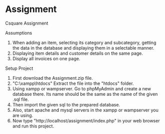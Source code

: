 # Assignment
Csquare Assignment

Assumptions
1) When adding an item, selecting its category and subcategory, getting the data in the database and displaying them in a selectable manner.
2) Displaying item details and customer details on the same page.
3) Display all invoices on one page.

Setup Project
1) First download the Assignment.zip file.
2) "C:\xampp\htdocs" Extract the file into the "htdocs" folder.
3) Using xampp or wampserver. Go to phpMyAdmin and create a new database there. Its name should be the same as the name of the given .sql file.
4) Then import the given sql to the prepared database.
5) Also, start apache and mysql servers in the xampp or wampserver you are using.
6) Now type "http://localhost/assignment/index.php" in your web browser and run this project.
